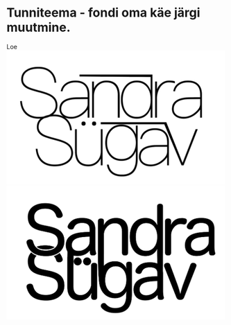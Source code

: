 # Tunniteema - fondi oma käe järgi muutmine.
Loe
![Esimene](./images/01.01.png)
![Teine](./images/01.02.png)